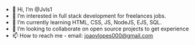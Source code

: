 - 👋 Hi, I’m @Jvls1
- 👀 I’m interested in full stack development for freelances jobs.
- 🌱 I’m currently learning HTML, CSS, JS, NodeJS, EJS, SQL.
- 💞️ I’m looking to collaborate on open source projects to get experience
- 📫 How to reach me - email: joaovlopes000@gmail.com

<!---
Jvls1/Jvls1 is a ✨ special ✨ repository because its `README.md` (this file) appears on your GitHub profile.
You can click the Preview link to take a look at your changes.
--->

